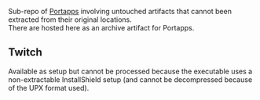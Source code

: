 Sub-repo of [Portapps](https://github.com/portapps) involving untouched artifacts that cannot been extracted from their original locations.<br />
There are hosted here as an archive artifact for Portapps.<br />

## Twitch

Available as setup but cannot be processed because the executable uses a non-extractable InstallShield setup (and cannot be decompressed because of the UPX format used).
